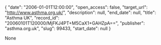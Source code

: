 {
  "date": "2006-01-01T12:00:00", 
  "open_access": false, 
  "target_url": "http://www.asthma.org.uk/", 
  "description": null, 
  "end_date": null, 
  "title": "Asthma UK", 
  "record_id": "20060101T120000/MjFKJ4PT+M5CaX1+GAHZpA==", 
  "publisher": "asthma.org.uk", 
  "slug": 99433, 
  "start_date": null
}

None